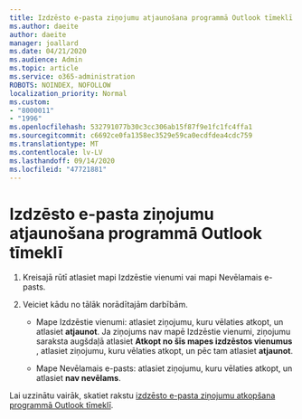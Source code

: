 ```yaml
---
title: Izdzēsto e-pasta ziņojumu atjaunošana programmā Outlook tīmeklī
ms.author: daeite
author: daeite
manager: joallard
ms.date: 04/21/2020
ms.audience: Admin
ms.topic: article
ms.service: o365-administration
ROBOTS: NOINDEX, NOFOLLOW
localization_priority: Normal
ms.custom:
- "8000011"
- "1996"
ms.openlocfilehash: 532791077b30c3cc306ab15f87f9e1fc1fc4ffa1
ms.sourcegitcommit: c6692ce0fa1358ec3529e59ca0ecdfdea4cdc759
ms.translationtype: MT
ms.contentlocale: lv-LV
ms.lasthandoff: 09/14/2020
ms.locfileid: "47721881"
---
```

# <a name="recover-deleted-email-in-outlook-on-the-web"></a>Izdzēsto e-pasta ziņojumu atjaunošana programmā Outlook tīmeklī

1. Kreisajā rūtī atlasiet mapi Izdzēstie vienumi vai mapi Nevēlamais e-pasts.

2. Veiciet kādu no tālāk norādītajām darbībām.

    - Mape Izdzēstie vienumi: atlasiet ziņojumu, kuru vēlaties atkopt, un atlasiet **atjaunot**. Ja ziņojums nav mapē Izdzēstie vienumi, ziņojumu saraksta augšdaļā atlasiet **Atkopt no šīs mapes izdzēstos vienumus** , atlasiet ziņojumu, kuru vēlaties atkopt, un pēc tam atlasiet **atjaunot**.

    - Mape Nevēlamais e-pasts: atlasiet ziņojumu, kuru vēlaties atkopt, un atlasiet **nav nevēlams**.

Lai uzzinātu vairāk, skatiet rakstu [izdzēsto e-pasta ziņojumu atkopšana programmā Outlook tīmeklī](https://support.office.com/article/a8ca78ac-4721-4066-95dd-571842e9fb11).